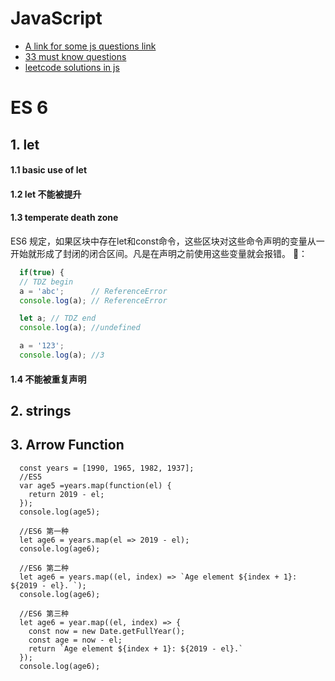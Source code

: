 # JavaScript

- [A link for some js questions link](https://github.com/khan4019/front-end-Interview-Questions#javascript-basics-and-tricky-questions)
- [33 must know questions](https://github.com/stephentian/33-js-concepts)
- [leetcode solutions in js](https://github.com/jyxia/LeetCode-JavaScript)
# ES 6
## 1. let
   #### 1.1 basic use of let
   #### 1.2 let 不能被提升 
   #### 1.3 temperate death zone 
   ES6 规定，如果区块中存在let和const命令，这些区块对这些命令声明的变量从一开始就形成了封闭的闭合区间。凡是在声明之前使用这些变量就会报错。
  🌰：
````javascript
  if(true) {
  // TDZ begin
  a = 'abc';      // ReferenceError
  console.log(a); // ReferenceError

  let a; // TDZ end
  console.log(a); //undefined

  a = '123';
  console.log(a); //3
````
   #### 1.4 不能被重复声明

## 2. strings
## 3. Arrow Function 
```
  const years = [1990, 1965, 1982, 1937];
  //ES5
  var age5 =years.map(function(el) {
    return 2019 - el;
  });
  console.log(age5);

  //ES6 第一种
  let age6 = years.map(el => 2019 - el);
  console.log(age6);

  //ES6 第二种
  let age6 = years.map((el, index) => `Age element ${index + 1}: ${2019 - el}. `);
  console.log(age6);

  //ES6 第三种
  let age6 = year.map((el, index) => {
    const now = new Date.getFullYear();
    const age = now - el;
    return `Age element ${index + 1}: ${2019 - el}.`
  });
  console.log(age6);
  ```
